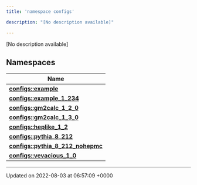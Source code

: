 ```yaml
---
title: 'namespace configs'

description: "[No description available]"

---
```







[No description available]

## Namespaces

| Name           |
| -------------- |
| **[configs::example](/documentation/code/gambit_2/namespaces/namespaceconfigs_1_1example/)**  |
| **[configs::example_1_234](/documentation/code/gambit_2/namespaces/namespaceconfigs_1_1example__1__234/)**  |
| **[configs::gm2calc_1_2_0](/documentation/code/gambit_2/namespaces/namespaceconfigs_1_1gm2calc__1__2__0/)**  |
| **[configs::gm2calc_1_3_0](/documentation/code/gambit_2/namespaces/namespaceconfigs_1_1gm2calc__1__3__0/)**  |
| **[configs::heplike_1_2](/documentation/code/gambit_2/namespaces/namespaceconfigs_1_1heplike__1__2/)**  |
| **[configs::pythia_8_212](/documentation/code/gambit_2/namespaces/namespaceconfigs_1_1pythia__8__212/)**  |
| **[configs::pythia_8_212_nohepmc](/documentation/code/gambit_2/namespaces/namespaceconfigs_1_1pythia__8__212__nohepmc/)**  |
| **[configs::vevacious_1_0](/documentation/code/gambit_2/namespaces/namespaceconfigs_1_1vevacious__1__0/)**  |






-------------------------------

Updated on 2022-08-03 at 06:57:09 +0000